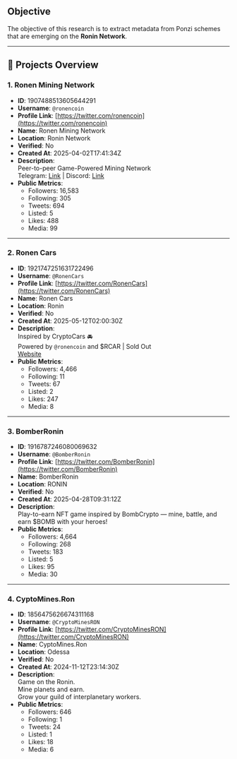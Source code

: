 ## Objective

The objective of this research is to extract metadata from Ponzi schemes that are emerging on the **Ronin Network**.

---

## 🧾 Projects Overview

### 1. **Ronen Mining Network**
- **ID**: 1907488513605644291
- **Username**: `@ronencoin`
- **Profile Link**: [https://twitter.com/ronencoin](https://twitter.com/ronencoin)
- **Name**: Ronen Mining Network
- **Location**: Ronin Network
- **Verified**: No
- **Created At**: 2025-04-02T17:41:34Z
- **Description**:  
  Peer-to-peer Game-Powered Mining Network  
  Telegram: [Link](https://t.co/RJCCzvRU7p) | Discord: [Link](https://t.co/R5JYlBTZMc)
- **Public Metrics**:
  - Followers: 16,583
  - Following: 305
  - Tweets: 694
  - Listed: 5
  - Likes: 488
  - Media: 99

---

### 2. **Ronen Cars**
- **ID**: 1921747251631722496
- **Username**: `@RonenCars`
- **Profile Link**: [https://twitter.com/RonenCars](https://twitter.com/RonenCars)
- **Name**: Ronen Cars
- **Location**: Ronin
- **Verified**: No
- **Created At**: 2025-05-12T02:00:30Z
- **Description**:  
  Inspired by CryptoCars 🚘  
  Powered by `@ronencoin` and $RCAR | Sold Out  
  [Website](https://t.co/nu6cGbzmy6)
- **Public Metrics**:
  - Followers: 4,466
  - Following: 11
  - Tweets: 67
  - Listed: 2
  - Likes: 247
  - Media: 8

---

### 3. **BomberRonin**
- **ID**: 1916787246080069632
- **Username**: `@BomberRonin`
- **Profile Link**: [https://twitter.com/BomberRonin](https://twitter.com/BomberRonin)
- **Name**: BomberRonin
- **Location**: RONIN
- **Verified**: No
- **Created At**: 2025-04-28T09:31:12Z
- **Description**:  
  Play-to-earn NFT game inspired by BombCrypto — mine, battle, and earn $BOMB with your heroes!
- **Public Metrics**:
  - Followers: 4,664
  - Following: 268
  - Tweets: 183
  - Listed: 5
  - Likes: 95
  - Media: 30

---

### 4. **CyptoMines.Ron**
- **ID**: 1856475626674311168
- **Username**: `@CryptoMinesRON`
- **Profile Link**: [https://twitter.com/CryptoMinesRON](https://twitter.com/CryptoMinesRON)
- **Name**: CyptoMines.Ron
- **Location**: Odessa
- **Verified**: No
- **Created At**: 2024-11-12T23:14:30Z
- **Description**:  
  Game on the Ronin.  
  Mine planets and earn.  
  Grow your guild of interplanetary workers.
- **Public Metrics**:
  - Followers: 646
  - Following: 1
  - Tweets: 24
  - Listed: 1
  - Likes: 18
  - Media: 6
